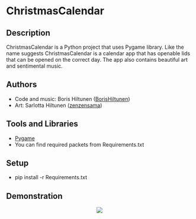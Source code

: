# ChristmasCalendar

## Description
ChristmasCalendar is a Python project that uses Pygame library. Like the name suggests ChristmasCalendar is a calendar app that has openable lids that can be opened on the correct day. The app also contains beautiful art and sentimental music.

## Authors
- Code and music: Boris Hiltunen ([BorisHiltunen](https://github.com/BorisHiltunen))
- Art: Sarlotta Hiltunen ([zenzensama](https://www.instagram.com/zenzensama/))

## Tools and Libraries
- [Pygame](https://www.pygame.org/docs/)
- You can find required packets from Requirements.txt

## Setup
- pip install -r Requirements.txt

## Demonstration


<p align="center">
  <img src="https://github.com/BorisHiltunen/ChristmasCalendar/raw/main/picture_of_the_game.png"/>
</p>
